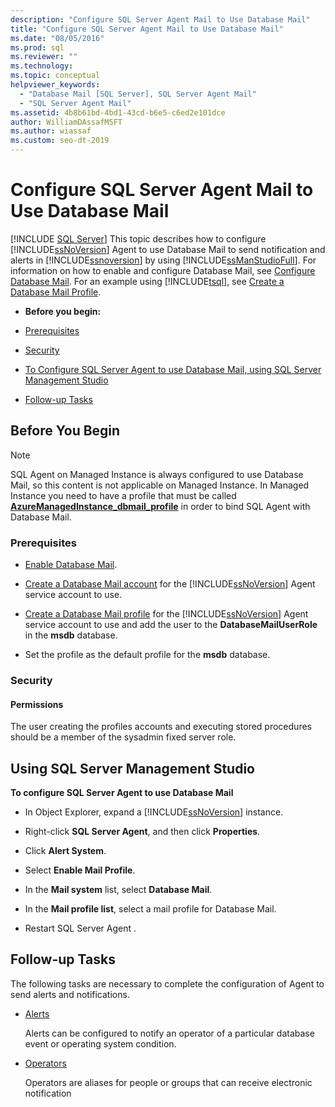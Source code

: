 ```yaml
---
description: "Configure SQL Server Agent Mail to Use Database Mail"
title: "Configure SQL Server Agent Mail to Use Database Mail"
ms.date: "08/05/2016"
ms.prod: sql
ms.reviewer: ""
ms.technology: 
ms.topic: conceptual
helpviewer_keywords: 
  - "Database Mail [SQL Server], SQL Server Agent Mail"
  - "SQL Server Agent Mail"
ms.assetid: 4b8b61bd-4bd1-43cd-b6e5-c6ed2e101dce
author: WilliamDAssafMSFT
ms.author: wiassaf
ms.custom: seo-dt-2019
---
```

# Configure SQL Server Agent Mail to Use Database Mail
 [!INCLUDE [SQL Server](../../includes/applies-to-version/sqlserver.md)]
  This topic describes how to configure [!INCLUDE[ssNoVersion](../../includes/ssnoversion-md.md)] Agent to use Database Mail to send notification and alerts in [!INCLUDE[ssnoversion](../../includes/ssnoversion-md.md)] by using [!INCLUDE[ssManStudioFull](../../includes/ssmanstudiofull-md.md)].  For information on how to enable and configure Database Mail, see [Configure Database Mail](../../relational-databases/database-mail/configure-database-mail.md).  For an example using [!INCLUDE[tsql](../../includes/tsql-md.md)], see [Create a Database Mail Profile](../../relational-databases/database-mail/create-a-database-mail-profile.md).
  
-   **Before you begin:**  
  
-   [Prerequisites](#Prerequisites)  
  
-   [Security](#Security)  
  
-   [To Configure SQL Server Agent to use Database Mail, using SQL Server Management Studio](#SSMSProcedure)  
  
-   [Follow-up Tasks](#Follow_Up)  
  
##  <a name="BeforeYouBegin"></a> Before You Begin  
  
  > [!NOTE]
  > SQL Agent on Managed Instance is always configured to use Database Mail, so this content is not applicable on Managed Instance. In Managed Instance you need to have a profile that must be called **[AzureManagedInstance_dbmail_profile](/azure/sql-database/sql-database-managed-instance-transact-sql-information#sql-server-agent)** in order to bind SQL Agent with Database Mail. 
  
###  <a name="Prerequisites"></a> Prerequisites  
  
-   [Enable Database Mail](../../relational-databases/database-mail/configure-database-mail.md).  
  
-    [Create a Database Mail account](../../relational-databases/database-mail/create-a-database-mail-account.md) for the [!INCLUDE[ssNoVersion](../../includes/ssnoversion-md.md)] Agent service account to use.  
  
-   [Create a Database Mail profile](../../relational-databases/database-mail/create-a-database-mail-profile.md) for the [!INCLUDE[ssNoVersion](../../includes/ssnoversion-md.md)] Agent service account to use and add the user to the **DatabaseMailUserRole** in the **msdb** database.
  
-   Set the profile as the default profile for the **msdb** database.  
  
###  <a name="Security"></a> Security  
  
####  <a name="Permissions"></a> Permissions  
 The user creating the profiles accounts and executing stored procedures should be a member of the sysadmin fixed server role.  
  
##  <a name="SSMSProcedure"></a> Using SQL Server Management Studio  
 **To configure SQL Server Agent to use Database Mail**  
  
-   In Object Explorer, expand a [!INCLUDE[ssNoVersion](../../includes/ssnoversion-md.md)] instance.  
  
-   Right-click **SQL Server Agent**, and then click **Properties**.  
  
-   Click **Alert System**.  
  
-   Select **Enable Mail Profile**.  
  
-   In the **Mail system** list, select **Database Mail**.  
  
-   In the **Mail profile list**, select a mail profile for Database Mail. 
  
-   Restart SQL Server Agent .  
  
##  <a name="Follow_Up"></a> Follow-up Tasks  
 The following tasks are necessary to complete the configuration of Agent to send alerts and notifications.  
  
-   [Alerts](../../ssms/agent/alerts.md)  
  
     Alerts can be configured to notify an operator of a particular database event or operating system condition.  
  
-   [Operators](../../ssms/agent/operators.md)  
  
     Operators are aliases for people or groups that can receive electronic notification  
  
